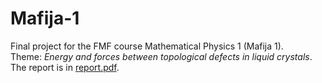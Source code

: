 # Mafija-1
Final project for the FMF course Mathematical Physics 1 (Mafija 1).
<br />
Theme: *Energy and forces between topological defects in liquid crystals*.
<br />
The report is in [report.pdf](https://github.com/gnzasao/Mafija-1/blob/main/report.pdf).
